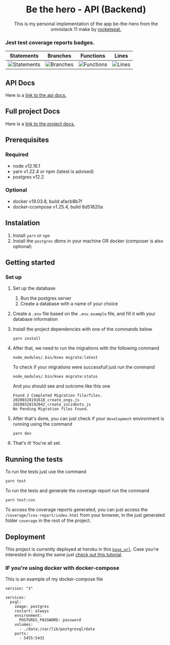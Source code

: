 <h1 align="center"> Be the hero - API (Backend) </h1>

<p align="center"> This is my personal implementation of the app be-the-hero from the omnistack 11
make by  <a href="https://rocketseat.com.br/"> rocketseat. </a></p>

<h3> Jest test coverage reports badges. </h3>

| Statements                                    | Branches                                  | Functions                                   | Lines                               |
| --------------------------------------------- | ----------------------------------------- | ------------------------------------------- | ----------------------------------- |
| ![Statements](#statements# 'Make me better!') | ![Branches](#branches# 'Make me better!') | ![Functions](#functions# 'Make me better!') | ![Lines](#lines# 'Make me better!') |

## API Docs
Here is a [link to the api docs.](https://app.swaggerhub.com/apis/rafaelcascalho/Be-the-hero-api-docs/1.0.0)

## Full project Docs
Here is a [link to the project docs.](https://trello.com/b/UWFHM6CK/omnistack11-be-the-hero)

## Prerequisites
### Required
- node v12.16.1
- yarn v1.22.4 or npm (latest is advised)
- postgres v12.2

### Optional
- docker v19.03.8, build afacb8b7f
- docker-ccompose v1.25.4, build 8d51620a

## Instalation
1. Install `yarn` or `npm`
2. Install the `postgres` dbms in your machine OR docker (composer is also optional)

## Getting started
### Set up
1. Set up the database
   1. Run the postgres server
   2. Create a database with a name of your choice
2. Create a `.env` file based on the `.env.example` file, and fill it with your database information
3. Install the project dependencies with one of the commands below
    ```
    yarn install
    ```
4. After that, we need to run the migrations with the following command
    ```
    node_modules/.bin/knex migrate:latest
    ```

    To check if your migrations were successfull just run the command
    ```
    node_modules/.bin/knex migrate:status
    ```

    And you should see and outcome like this one
    ```
    Found 2 Completed Migration file/files.
    20200328191618_create_ongs.js
    20200328192842_create_incidents.js
    No Pending Migration files Found.
    ```
5. After that's done, you can just check if your `development` environment is running using the command
    ```
    yarn dev
    ```
6. That's it! You're all set.

## Running the tests
To run the tests just use the command
```
yarn test
```
To run the tests and generate the coverage report run the command
```
yarn test:cov
```
To access the coverage reports generated, you can just access the `/coverage/lcov-report/index.html`
from your browser, in the just generated folder `coverage` in the root of the project.

## Deployment
This project is currently deployed at heroku in this [`base_url`](https://be-the-hero-be-api.herokuapp.com/api/v1).
Case you're interested in doing the same just [check out this tutorial](https://devcenter.heroku.com/articles/deploying-nodejs).

### IF you're using docker with docker-compose
This is an example of my docker-compose file
```
version: "3"

services:
  psql:
    image: postgres
    restart: always
    environment:
      POSTGRES_PASSWORD: password
    volumes:
      - ./data:/var/lib/postgresql/data
    ports:
      - 5455:5432
```
